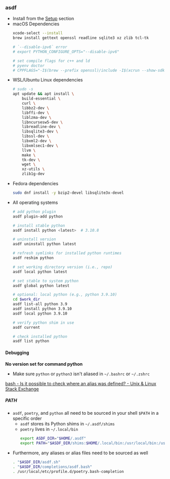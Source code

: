 ### asdf

* Install from the [Setup](../README.md#setup) section
* macOS Dependencies
    ```bash
    xcode-select --install
    brew install gettext openssl readline sqlite3 xz zlib tcl-tk
    
    # `--disable-ipv6` error
    # export PYTHON_CONFIGURE_OPTS="--disable-ipv6"
    
    # set compile flags for c++ and ld
    # pyenv doctor
    # CPPFLAGS="-I$(brew --prefix openssl)/include -I$(xcrun --show-sdk-path)/usr/include" LDFLAGS="-L$(brew --prefix openssl)/lib"
    ```
* WSL/Ubuntu Linux dependencies
    ```bash
    # sudo -s
    apt update && apt install \
        build-essential \
        curl \
        libbz2-dev \
        libffi-dev \
        liblzma-dev \
        libncursesw5-dev \
        libreadline-dev \
        libsqlite3-dev \
        libssl-dev \
        libxml2-dev \
        libxmlsec1-dev \
        llvm \
        make \
        tk-dev \
        wget \
        xz-utils \
        zlib1g-dev
    ```
* Fedora dependencies
    ```bash
    sudo dnf install -y bzip2-devel libsqlite3x-devel
    ```
* All operating systems
    ```bash
    # add python plugin
    asdf plugin-add python

    # install stable python
    asdf install python <latest>  # 3.10.8

    # uninstall version
    asdf uninstall python latest

    # refresh symlinks for installed python runtimes
    asdf reshim python

    # set working directory version (i.e., repo)
    asdf local python latest

    # set stable to system python
    asdf global python latest

    # optional: local python (e.g., python 3.9.10)
    cd $work_dir
    asdf list-all python 3.9
    asdf install python 3.9.10
    asdf local python 3.9.10

    # verify python shim in use
    asdf current

    # check installed python
    asdf list python
    ```

#### Debugging
**No version set for command python**
* Make sure `python` or `python3` isn't aliased in `~/.bashrc` or `~/.zshrc`

[bash - Is it possible to check where an alias was defined? - Unix & Linux Stack Exchange](https://unix.stackexchange.com/questions/322459/is-it-possible-to-check-where-an-alias-was-defined/544970#544970)

##### PATH
* `asdf`, `poetry`, and `python` all need to be sourced in your shell `$PATH` in a specific order
  * `asdf` stores its Python shims in `~/.asdf/shims`
  * `poetry` lives in `~/.local/bin`
    ```bash
    export ASDF_DIR="$HOME/.asdf"
    export PATH="$ASDF_DIR/shims:$HOME/.local/bin:/usr/local/bin:/usr/bin:/bin:/usr/sbin:/sbin"
    ```
* Furthermore, any aliases or alias files need to be sourced as well
    ```bash
    . "$ASDF_DIR/asdf.sh"
    . "$ASDF_DIR/completions/asdf.bash"
    . /usr/local/etc/profile.d/poetry.bash-completion
    ```
